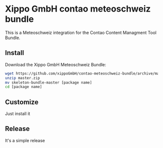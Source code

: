 # Xippo GmbH contao meteoschweiz bundle

This is a Meteoschweiz integration for the Contao Content Managment Tool Bundle. 

## Install

Download the Xippo GmbH Meteoschweiz Bundle:

```bash
wget https://github.com/xippoGmbH/contao-meteoschweiz-bundle/archive/master.zip
unzip master.zip
mv skeleton-bundle-master [package name]
cd [package name]
```

## Customize

Just install it

## Release

It's a simple release

[1]: https://contao.org
